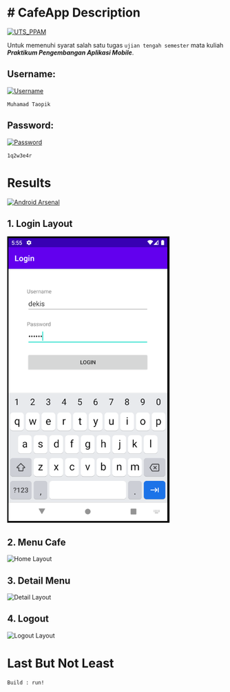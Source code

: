 # # CafeApp Description
[![UTS_PPAM](https://img.shields.io/badge/UTS%20Praktikum%20Pengembangan%20Aplikasi%20Mobile-CafeApp-brightgreen.svg?style=flat)](https://android-arsenal.com/details/1/1234)

Untuk memenuhi syarat salah satu tugas `ujian tengah semester` mata kuliah ***Praktikum Pengembangan Aplikasi Mobile***.

## Username:
[![Username](https://img.shields.io/badge/Username-CafeApp-brightgreen.svg?style=flat)](https://android-arsenal.com/details/1/1234)

```
Muhamad Taopik
```

## Password:
[![Password](https://img.shields.io/badge/Password-CafeApp-brightgreen.svg?style=flat)](https://android-arsenal.com/details/1/1234)

```
1q2w3e4r
```

# Results
[![Android Arsenal](https://img.shields.io/badge/Results-CafeApp-brightgreen.svg?style=flat)](https://android-arsenal.com/details/1/1234)

## 1. Login Layout

![Login Layout](1.PNG)

## 2. Menu Cafe

![Home Layout](results/HomeLayout.png)

## 3. Detail Menu

![Detail Layout](results/DetailLayout.png)

## 4. Logout

![Logout Layout](results/LogoutLayout.png)

# Last But Not Least

```
Build : run!
```
